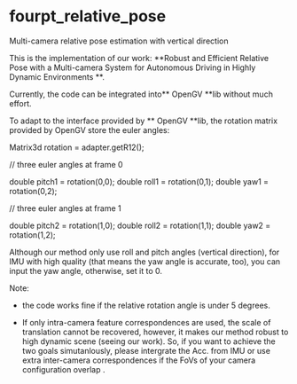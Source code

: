 # fourpt_relative_pose
Multi-camera relative pose estimation with vertical direction


This is the implementation of our work: **Robust and Efficient Relative Pose with a Multi-camera System for Autonomous Driving in Highly Dynamic Environments **.

Currently, the code can be integrated into** OpenGV **lib without much effort.

To adapt to the interface provided by ** OpenGV **lib, the rotation matrix provided by OpenGV store the euler angles:

Matrix3d rotation = adapter.getR12();

// three euler angles at frame 0

double pitch1 = rotation(0,0);
double roll1 = rotation(0,1);
double yaw1 = rotation(0,2);

// three euler angles at frame 1

double pitch2 = rotation(1,0);
double roll2 = rotation(1,1);
double yaw2 = rotation(1,2);

Although our method only use roll and pitch angles (vertical direction), for IMU with high quality (that means the yaw angle is accurate, too), you can input the yaw angle, otherwise, set it to 0.

Note: 
-  the code works fine if the relative rotation angle is under 5 degrees.

-  If only intra-camera feature correspondences are used, the scale of translation cannot be recovered, however, it makes our method robust to high dynamic scene (seeing our work). So, if you want to achieve the two goals simutanlously, please intergrate the Acc. from IMU or use extra inter-camera correspondences if the FoVs of your camera configuration overlap .

